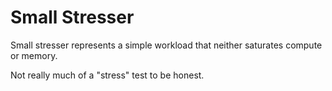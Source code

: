 # Small Stresser

Small stresser represents a simple workload that neither saturates compute or memory.

Not really much of a "stress" test to be honest.
